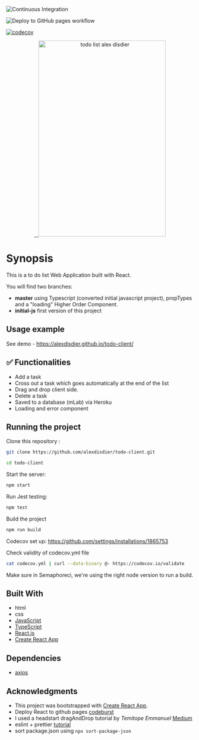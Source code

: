 ![Continuous Integration](https://github.com/alexdisdier/todo-client/workflows/Continuous%20Integration/badge.svg?branch=master)

![Deploy to GitHub pages workflow](https://github.com/alexdisdier/todo-client/actions/workflows/deploy-gh-pages.yml/badge.svg)

[![codecov](https://codecov.io/gh/alexdisdier/todo-client/branch/master/graph/badge.svg)](https://codecov.io/gh/alexdisdier/todo-client)

<p align="center" >
   <a href="https://alexdisdier.github.io/todo-client/">
    <img alt="todo list alex disdier" src="https://res.cloudinary.com/dvrkxmxkw/image/upload/v1552160814/github-screenshot-gif/todo-list.gif" width="342" height="527" />
 </a>

</p>

# Synopsis

This is a to do list Web Application built with React.

You will find two branches:

- **master** using Typescript (converted initial javascript project), propTypes and a "loading" Higher Order Component.
- **initial-js** first version of this project

## Usage example

See demo - https://alexdisdier.github.io/todo-client/

## ✅ Functionalities

- Add a task
- Cross out a task which goes automatically at the end of the list
- Drag and drop client side.
- Delete a task
- Saved to a database (mLab) via Heroku
- Loading and error component

## Running the project

Clone this repository :

```bash
git clone https://github.com/alexdisdier/todo-client.git

cd todo-client
```

Start the server:

```bash
npm start
```

Run Jest testing:

```bash
npm test
```

Build the project

```bash
npm run build
```

Codecov set up:
https://github.com/settings/installations/1865753

Check validity of codecov.yml file

```bash
cat codecov.yml | curl --data-binary @- https://codecov.io/validate
```

Make sure in Semaphoreci, we're using the right node version to run a build.

## Built With

- html
- css
- [JavaScript](https://developer.mozilla.org/bm/docs/Web/JavaScript)
- [TypeScript](https://developer.mozilla.org/bm/docs/Web/TypeScript)
- [React.js](https://reactjs.org/docs/hello-world.html)
- [Create React App](https://facebook.github.io/create-react-app/docs/getting-started)

## Dependencies

- [axios](https://www.npmjs.com/package/axios)

## Acknowledgments

- This project was bootstrapped with [Create React App](https://github.com/facebook/create-react-app).
- Deploy React to github pages [codeburst](https://codeburst.io/deploy-react-to-github-pages-to-create-an-amazing-website-42d8b09cd4d)
- I used a headstart dragAndDrop tutorial by _Temitope Emmanuel_ [Medium](https://medium.com/the-andela-way/react-drag-and-drop-7411d14894b9)
- eslint + prettier [tutorial](https://robertcooper.me/post/using-eslint-and-prettier-in-a-typescript-project)
- sort package.json using `npx sort-package-json`
